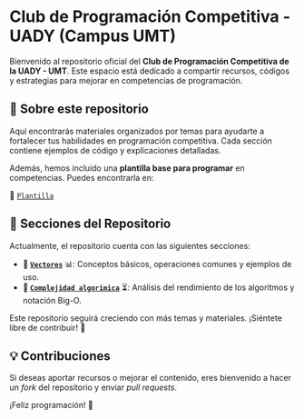 # Club de Programación Competitiva - UADY (Campus UMT)  

Bienvenido al repositorio oficial del **Club de Programación Competitiva de la UADY - UMT**. Este espacio está dedicado a compartir recursos, códigos y estrategias para mejorar en competencias de programación.  

## 📌 Sobre este repositorio  

Aquí encontrarás materiales organizados por temas para ayudarte a fortalecer tus habilidades en programación competitiva. Cada sección contiene ejemplos de código y explicaciones detalladas.  

Además, hemos incluido una **plantilla base para programar** en competencias. Puedes encontrarla en:  

📂 [`Plantilla`](Recursos/Template.cpp)  

## 📂 Secciones del Repositorio  

Actualmente, el repositorio cuenta con las siguientes secciones:  

- **📂 [`Vectores`](Vectores)** 📊: Conceptos básicos, operaciones comunes y ejemplos de uso.  
- **📂 [`Complejidad algorimica`](Complejidad%20Algoritmica)** ⏳: Análisis del rendimiento de los algoritmos y notación Big-O.  

Este repositorio seguirá creciendo con más temas y materiales. ¡Siéntete libre de contribuir! 🚀  

## 💡 Contribuciones  

Si deseas aportar recursos o mejorar el contenido, eres bienvenido a hacer un *fork* del repositorio y enviar *pull requests*.  

¡Feliz programación! 🎯  
